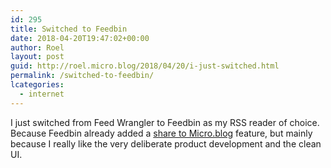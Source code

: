 ```yaml
---
id: 295
title: Switched to Feedbin
date: 2018-04-20T19:47:02+00:00
author: Roel
layout: post
guid: http://roel.micro.blog/2018/04/20/i-just-switched.html
permalink: /switched-to-feedbin/
lcategories:
  - internet
---
```

I just switched from Feed Wrangler to Feedbin as my RSS reader of choice. Because Feedbin already added a [share to Micro.blog](https://feedbin.com/blog/2018/01/15/share-to-micro-dot-blog/) feature, but mainly because I really like the very deliberate product development and the clean UI.
